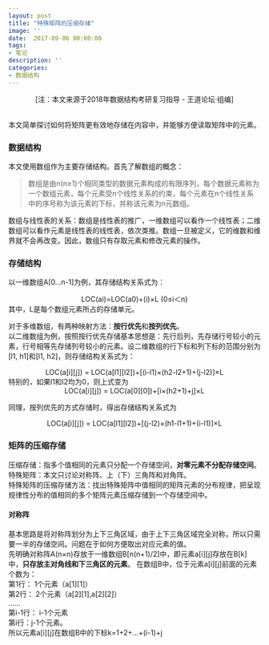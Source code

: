 ```yaml
---
layout: post
title: "特殊矩阵的压缩存储"
image: ''
date:  2017-09-06 00:00:00
tags:
- 笔记
description: ''
categories:
- 数据结构
---
```

<center>[注：本文来源于2018年数据结构考研复习指导 - 王道论坛·组编]  </center>
<br/>

本文简单探讨如何将矩阵更有效地存储在内容中，并能够方便读取矩阵中的元素。  

### 数据结构  
本文使用数组作为主要存储结构。首先了解数组的概念：  
> 数组是由n(n≥1)个相同类型的数据元素构成的有限序列，每个数据元素称为一个数组元素，每个元素受n个线性关系的约束，每个元素在n个线性关系中的序号称为该元素的下标，并称该元素为n元数组。  

数组与线性表的关系：数组是线性表的推广，一维数组可以看作一个线性表；二维数组可以看作元素是线性表的线性表，依次类推。数组一旦被定义，它的维数和维界就不会再改变。因此，数组只有存取元素和修改元素的操作。

### 存储结构
以一维数组A[0…n-1]为例，其存储结构关系式为：  
<center>LOC(ai)=LOC(a0)+(i)×L (0≤i＜n)</center>
其中，L是每个数组元素所占的存储单元。

对于多维数组，有两种映射方法：**按行优先**和**按列优先**。  
以二维数组为例，按照按行优先存储基本思想是：先行后列，先存储行号较小的元素，行号相等先存储列号较小的元素。设二维数组的行下标和列下标的范围分别为[l1, h1]和[l1, h2]，则存储结构关系式为：
<center>LOC(a[i][j]) = LOC(a[l1][l2])+[(i-l1)×(h2-l2+1)+(j-l2)]×L</center>
特别的，如果l1和l2均为0，则上式变为
<center>LOC(a[i][j]) = LOC(a[0][0])+[i×(h2+1)+j]×L</center>

同理，按列优先的方式存储时，得出存储结构关系式为
<center>LOC(a[i][j]) = LOC(a[l1][l2])+[(j-l2)×(h1-l1+1)+(i-l1)]×L</center>

### 矩阵的压缩存储
压缩存储：指多个值相同的元素只分配一个存储空间，**对零元素不分配存储空间**。  
特殊矩阵：本文只讨论对称阵、上（下）三角阵和对角阵。  
特殊矩阵的压缩存储方法：找出特殊矩阵中值相同的矩阵元素的分布规律，把呈现规律性分布的值相同的多个矩阵元素压缩存储到一个存储空间中。

#### 对称阵
基本思路是将对称阵划分为上下三角区域，由于上下三角区域完全对称，所以只需要一半的存储空间。问题在于如何方便取出对应元素的值。  
先明确对称阵A(n×n)存放于一维数组B[n(n+1)/2]中，即元素a[i][j]存放在B[k]中，**只存放主对角线和下三角区的元素**。
在数组B中，位于元素a[i][j]前面的元素个数为：  
第1行： 1个元素（a[1][1]）  
第2行： 2个元素（a[2][1],a[2][2]）  
……  
第i-1行： i-1个元素  
第i行：j-1个元素。  
所以元素a[i][j]在数组B中的下标k=1+2+...+(i-1)+j